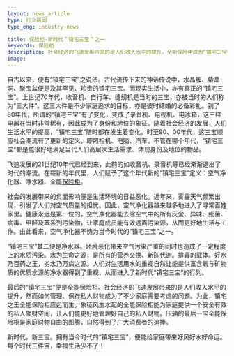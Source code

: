 ```yaml
---
layout: news_article
type: 行业新闻
type_eng: industry-news

title: 保险柜-新时代＂镇宅三宝＂之一
keywords: 保险柜
description: 社会经济的飞速发展带来的是人们收入水平的提升，全能保险柜成为“镇宅三宝”之王，让人们提供一个安全有效的空间能更好地管理好自己的私人财物。
image: 
---
```

自古以来，便有“镇宅三宝”之说法。古代流传下来的神话传说中，水晶簇、紫晶洞、聚宝盆便是及其罕见、珍贵的镇宅三宝。而现实生活中，亦有真正的“镇宅三宝”。上世纪70年代，收音机、自行车、缝纫机是当时的三宝，亦被当时的人们称为“三大件”。这三大件是不少家庭追求的目标，亦是彼时结婚的必备彩礼。到了80年代，所谓的“镇宅三宝”有了变化，变成了录音机、电视机、电冰箱，这三样电器在当时非常稀有，因此成为了身份和地位的象征。随着社会经济的发展，人们生活水平的提高，“镇宅三宝”随时都在发生着变化。时至90、00年代，这三宝顺应社会潮流有了更新的定义，即照相机、电脑、汽车。不管在哪个年代，“镇宅三宝”都是能很好地满足当代人们高层次生活需求、体现身份及地位的物品。

飞速发展的21世纪10年代已经到来，此前的如收音机、录音机等已经渐渐退出了时代的潮流。在崭新的年代里，人们赋予了这个年代新的“镇宅三宝”定义：空气净化器、净水器、全能[保险柜](http://www.qnnsafe.com/)。

社会的发展带来的负面影响便是生活环境的日益恶化。近年来，雾霾天气频繁出现，引发了人们对空气质量的担忧。因此，空气净化器越来越多地进入了寻常百姓家里。健康永远是第一位的，空气净化器能去除空气中的所有灰尘、异味、细菌、病毒、甲醛及苯系列污染物，让家庭成员能有效远离污染源，从而更好地生活与工作。由此看来，空气净化器不愧为当今时代的“镇宅三宝”之一。

“镇宅三宝”其二便是净水器。环境恶化带来空气污染严重的同时也造成了一定程度上的水质污染。水为生命之源，是所有的营养交换、新陈代谢。排毒的载体。好水乃百药之王，劣水乃万病之源。人们对生活用水的重视自然让能提供富含氧与矿物质的优质水源的净水器得到了重视，从而进入了新时代“镇宅三宝”的行列。

最后的“镇宅三宝”便是全能保险柜。社会经济的飞速发展带来的是人们收入水平的提升，然而如何管理、保存私人财物成为了不少家庭需要考虑的问题。为此，镇宅之王全能保险柜应运而生。象征风生水起的全能保险柜能为家庭提供一个安全有效的私人聚财空间，让人们能更好地管理好自己的私人财物。压轴的最后一宝全能保险柜是家庭财物自由的图腾，自然得到了广大消费者的追捧。

新时代，新三宝。拥有当今时代的“镇宅三宝”，便能给家庭带来好风好水好命运。每个时代三件宝，幸福生活少不了！
